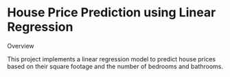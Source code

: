 # House Price Prediction using Linear Regression
Overview

This project implements a linear regression model to predict house prices based on their square footage and the number of bedrooms and bathrooms.
